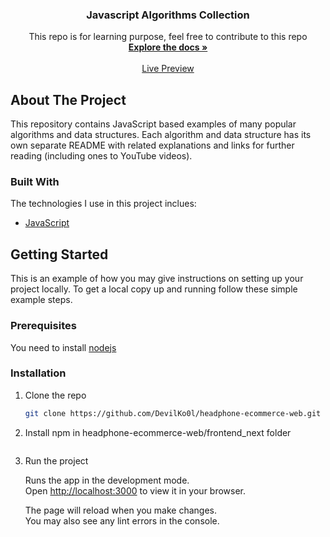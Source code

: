 <div align="center"> 

  <h3 align="center">Javascript Algorithms Collection</h3>

  <p align="center">
    This repo is for learning purpose, feel free to contribute to this repo
    <br />
    <a href="#"><strong>Explore the docs »</strong></a>
    <br />
    <br />
    <a href="">Live Preview</a>   
    
  </p>
</div>

<!-- ABOUT THE PROJECT -->
## About The Project
This repository contains JavaScript based examples of many popular algorithms and data structures. Each algorithm and data structure has its own separate README with related explanations and links for further reading (including ones to YouTube videos).

### Built With
The technologies I use in this project inclues:
* [JavaScript](https://developer.mozilla.org/en-US/docs/Web/JavaScript)

<!-- GETTING STARTED -->
## Getting Started
This is an example of how you may give instructions on setting up your project locally. To get a local copy up and running follow these simple example steps.

### Prerequisites
You need to install [nodejs](https://nodejs.org/en/)

### Installation

1. Clone the repo
   ```sh
   git clone https://github.com/DevilKo0l/headphone-ecommerce-web.git
   ```
2. Install npm in headphone-ecommerce-web/frontend_next folder
   ```
   
   ```
3. Run the project
 
   Runs the app in the development mode.\
   Open [http://localhost:3000](http://localhost:3000) to view it in your browser.

   The page will reload when you make changes.\
   You may also see any lint errors in the console.
